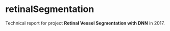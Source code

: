 # retinalSegmentation
Technical report for project **Retinal Vessel Segmentation with DNN** in 2017.
